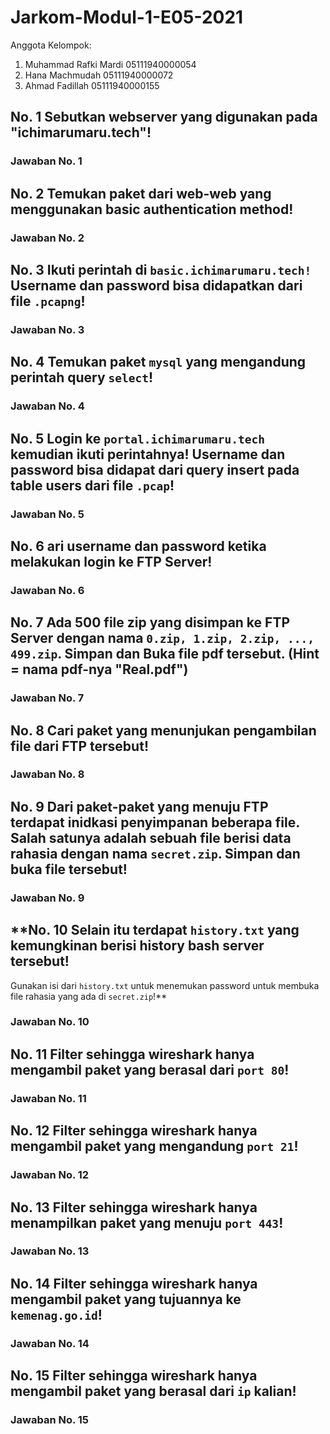 # Jarkom-Modul-1-E05-2021

Anggota Kelompok:
1. Muhammad Rafki Mardi 05111940000054
2. Hana Machmudah       05111940000072
3. Ahmad Fadillah       05111940000155

## **No. 1 Sebutkan webserver yang digunakan pada "ichimarumaru.tech"!**
### Jawaban No. 1


## **No. 2 Temukan paket dari web-web yang menggunakan basic authentication method!**
### Jawaban No. 2


## **No. 3 Ikuti perintah di `basic.ichimarumaru.tech!` Username dan password bisa didapatkan dari file `.pcapng`!**
### Jawaban No. 3
 
 
## **No. 4  Temukan paket `mysql` yang mengandung perintah query `select`!**
### Jawaban No. 4


## **No. 5  Login ke `portal.ichimarumaru.tech` kemudian ikuti perintahnya! Username dan password bisa didapat dari query insert pada table users dari file `.pcap`!**
### Jawaban No. 5


## **No. 6 ari username dan password ketika melakukan login ke FTP Server!**
### Jawaban No. 6


## **No. 7 Ada 500 file zip yang disimpan ke FTP Server dengan nama `0.zip, 1.zip, 2.zip, ..., 499.zip`. Simpan dan Buka file pdf tersebut. (Hint = nama pdf-nya "Real.pdf")**
### Jawaban No. 7


## **No. 8 Cari paket yang menunjukan pengambilan file dari FTP tersebut!**
### Jawaban No. 8


## **No. 9 Dari paket-paket yang menuju FTP terdapat inidkasi penyimpanan beberapa file. Salah satunya adalah sebuah file berisi data rahasia dengan nama `secret.zip`. Simpan dan buka file tersebut!**
### Jawaban No. 9


## **No. 10 Selain itu terdapat `history.txt` yang kemungkinan berisi history bash server tersebut!
Gunakan isi dari `history.txt` untuk menemukan password untuk membuka file rahasia yang ada di `secret.zip`!**
### Jawaban No. 10


## **No. 11  Filter sehingga wireshark hanya mengambil paket yang berasal dari `port 80`!**
### Jawaban No. 11


## **No. 12  Filter sehingga wireshark hanya mengambil paket yang mengandung `port 21`!**
### Jawaban No. 12


## **No. 13  Filter sehingga wireshark hanya menampilkan paket yang menuju `port 443`!**
### Jawaban No. 13


## **No. 14 Filter sehingga wireshark hanya mengambil paket yang tujuannya ke `kemenag.go.id`!**
### Jawaban No. 14


## **No. 15 Filter sehingga wireshark hanya mengambil paket yang berasal dari `ip` kalian!**
### Jawaban No. 15

